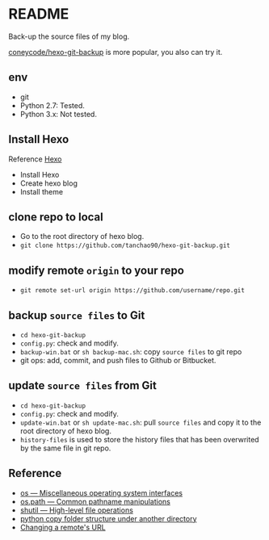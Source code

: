 # README #

Back-up the source files of my blog.

[coneycode/hexo-git-backup](https://github.com/coneycode/hexo-git-backup) is more popular, you also can try it.


## env
- git
- Python 2.7: Tested.
- Python 3.x: Not tested.


## Install Hexo
Reference [Hexo](https://hexo.io/)

- Install Hexo
- Create hexo blog
- Install theme


## clone repo to local
- Go to the root directory of hexo blog.
- `git clone https://github.com/tanchao90/hexo-git-backup.git`


## modify remote `origin` to your repo
- `git remote set-url origin https://github.com/username/repo.git`


## backup `source files` to Git
- `cd hexo-git-backup`
- `config.py`: check and modify.
- `backup-win.bat` or `sh backup-mac.sh`: copy `source files` to git repo
- git ops: add, commit, and push files to Github or Bitbucket.


## update `source files` from Git
- `cd hexo-git-backup`
- `config.py`: check and modify.
- `update-win.bat` or `sh update-mac.sh`: pull `source files` and copy it to the root directory of hexo blog.
- `history-files` is used to store the history files that has been overwrited by the same file in git repo.


## Reference
- [os — Miscellaneous operating system interfaces](https://docs.python.org/2/library/os.html?highlight=os#module-os)
- [os.path — Common pathname manipulations](https://docs.python.org/2/library/os.path.html)
- [shutil — High-level file operations](https://docs.python.org/2.7/library/shutil.html?highlight=shutil)
- [python copy folder structure under another directory](http://stackoverflow.com/questions/40828450/python-copy-folder-structure-under-another-directory)
- [Changing a remote's URL](https://help.github.com/articles/changing-a-remote-s-url/)
